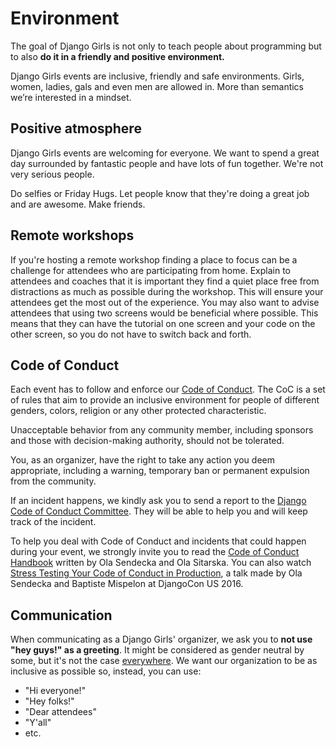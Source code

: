 # Environment

The goal of Django Girls is not only to teach people about programming but to also **do it in a friendly and positive environment.**

Django Girls events are inclusive, friendly and safe environments. Girls, women, ladies, gals and even men are allowed in. More than semantics we’re interested in a mindset.

## Positive atmosphere

Django Girls events are welcoming for everyone. We want to spend a great day surrounded by fantastic people and have lots of fun together. We're not very serious people.

Do selfies or Friday Hugs. Let people know that they're doing a great job and are awesome. Make friends.

## Remote workshops

If you're hosting a remote workshop finding a place to focus can be a challenge for attendees who are participating from home. Explain to attendees and coaches that it is important they find a quiet place free from distractions as much as possible during the workshop. This will ensure your attendees get the most out of the experience. You may also want to advise attendees that using two screens would be beneficial where possible. This means that they can have the tutorial on one screen and your code on the other screen, so you do not have to switch back and forth.

## Code of Conduct

Each event has to follow and enforce our [Code of Conduct](https://djangogirls.org/coc/). The CoC is a set of rules that aim to provide an inclusive environment for people of different genders, colors, religion or any other protected characteristic.

Unacceptable behavior from any community member, including sponsors and those with decision-making authority, should not be tolerated.

You, as an organizer, have the right to take any action you deem appropriate, including a warning, temporary ban or permanent expulsion from the community.

If an incident happens, we kindly ask you to send a report to the [Django Code of Conduct Committee](https://www.djangoproject.com/conduct/reporting/). They will be able to help you and will keep track of the incident.

To help you deal with Code of Conduct and incidents that could happen during your event, we strongly invite you to read the [Code of Conduct Handbook](https://www.coc-handbook.com/) written by Ola Sendecka and Ola Sitarska. You can also watch [Stress Testing Your Code of Conduct in Production](https://www.youtube.com/watch?v=qkiSY762K8Q), a talk made by Ola Sendecka and Baptiste Mispelon at DjangoCon US 2016.

## Communication

When communicating as a Django Girls' organizer, we ask you to **not use "hey guys!" as a greeting**. It might be considered as gender neutral by some, but it's not the case [everywhere](https://18f.gsa.gov/2016/01/12/hacking-inclusion-by-customizing-a-slack-bot/). We want our organization to be as inclusive as possible so, instead, you can use:

* "Hi everyone!"
* "Hey folks!"
* "Dear attendees"
* "Y'all"
* etc.

